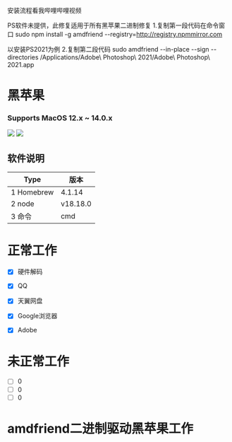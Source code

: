 安装流程看我哔哩哔哩视频

PS软件未提供，此修复适用于所有黑苹果二进制修复
1.复制第一段代码在命令窗口 sudo npm install -g amdfriend --registry=http://registry.npmmirror.com

以安装PS2021为例
2.复制第二段代码 sudo amdfriend --in-place --sign --directories /Applications/Adobe\ Photoshop\ 2021/Adobe\ Photoshop\ 2021.app



# 黑苹果

### Supports MacOS 12.x ~ 14.0.x

![](Images/关于1.png)
![](Images/关于2.png)

## 软件说明

| Type          | 版本  |
| --------      | -----  |
|1 Homebrew     | 4.1.14      |
|2 node         |  v18.18.0   |
|3 命令         |  cmd     |  


# 正常工作

 - [x] 硬件解码
 - [x] QQ
 - [x] 天翼网盘
 - [x] Google浏览器
 - [x] Adobe


# 未正常工作

 - [ ] 0
 - [ ] 0
 - [ ] 0

# amdfriend二进制驱动黑苹果工作
